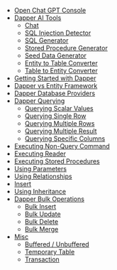 <nav class="main-nav" itemscope itemtype="http://schema.org/SiteNavigationElement">
    <ul class="nav nav-level-one" id="side-menu">
		<li><a href="https://zzzcode.ai/dapper/chat" target="_blank">Open Chat GPT Console</a></li>
		<li>
			<a href="/dapper-ai-tools">Dapper AI Tools</a>
			<ul class="nav-level-two" data-display="dapper-ai-tools">
				<li><a href="https://zzzcode.ai/dapper/chat">Chat</a></li>
				<li><a href="https://zzzcode.ai/dapper/sql-injection-detector">SQL Injection Detector</a></li>
				<li><a href="https://zzzcode.ai/dapper/sql-generator">SQL Generator</a></li>
				<li><a href="https://zzzcode.ai/dapper/stored-procedure-generator">Stored Procedure Generator</a></li>
				<li><a href="https://zzzcode.ai/dapper/seed-data-generator">Seed Data Generator</a></li>
				<li><a href="https://zzzcode.ai/dapper/entity-to-table-converter">Entity to Table Converter</a></li>
				<li><a href="https://zzzcode.ai/dapper/table-to-entity-converter">Table to Entity Converter</a></li>
			</ul>
		</li>
        <li>
            <a href="/">Getting Started with Dapper</a>
        </li>		
		<li><a href="/dapper-vs-entity-framework">Dapper vs Entity Framework</a></li>
		<li><a href="/database-providers">Dapper Database Providers</a></li>
		<li>
			<a href="/dapper-query">Dapper Querying</a>
			<ul class="nav-level-two" style="display: block;">
				<li><a href="/dapper-query/selecting-scalar-values">Querying Scalar Values</a></li>
				<li><a href="/dapper-query/selecting-single-rows">Querying Single Row</a></li>
				<li><a href="/dapper-query/selecting-multiple-rows">Querying Multiple Rows</a></li>
				<li><a href="/dapper-query/selecting-multiple-results">Querying Multiple Result</a></li>
				<li><a href="/dapper-query/selecting-specific-columns">Querying Specific Columns</a></li>
			</ul>
		</li>
		<li><a href="/non-query">Executing Non-Query Command</a></li>
		<li><a href="/execute-reader">Executing Reader</a></li>
		<li><a href="/stored-procedures">Executing Stored Procedures</a></li>
		<li><a href="/parameters">Using Parameters</a></li>
		<li><a href="/relationships">Using Relationships</a></li>
		<li><a href="/saving-data/insert">Insert</a></li>
		<li><a href="/hierarchical-data">Using Inheritance</a></li>
        <li>
            <a href="/bulk-operations">Dapper Bulk Operations</a>
            <ul class="nav-level-two" style="display: block;">
                <li><a href="/bulk-operations/bulk-insert">Bulk Insert</a></li>
                <li><a href="/bulk-operations/bulk-update">Bulk Update</a></li>
                <li><a href="/bulk-operations/bulk-delete">Bulk Delete</a></li>
                <li><a href="/bulk-operations/bulk-merge">Bulk Merge</a></li>
            </ul>
        </li>
		<li>
			<a href="/misc">Misc</a>
			<ul class="nav-level-two">
                <li><a href="/misc/buffered-unbuffered">Buffered / Unbuffered</a></li>
                <li><a href="/misc/temporary-table">Temporary Table</a></li>
                <li><a href="/misc/transaction">Transaction</a></li>
            </ul>
		</li>
    </ul>
</nav>